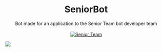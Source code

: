 <h1 align="center">SeniorBot</h1>

<p align="center">
    Bot made for an application to the Senior Team bot developer team<br><br>
    <a href="https://www.senior-studios.com/">
        <img src="https://img.shields.io/discord/664570418295734319?label=Discord&logo=discord&color=blue"
        alt="Senior Team"></a>
</p>

<img src="https://cdn.discordapp.com/attachments/757328542382948373/757384258447867934/announcebot.gif"><br>
